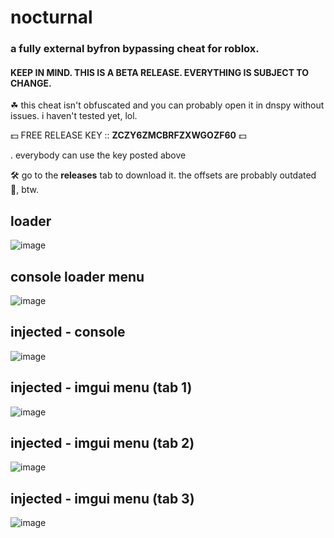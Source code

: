 # nocturnal
### a fully external byfron bypassing cheat for roblox.

#### KEEP IN MIND. THIS IS A BETA RELEASE. EVERYTHING IS SUBJECT TO CHANGE.

☘ this cheat isn't obfuscated and you can probably open it in dnspy without issues. i haven't tested yet, lol.

💵 FREE RELEASE KEY :: **ZCZY6ZMCBRFZXWGOZF60** 💵

. everybody can use the key posted above

🛠 go to the **releases** tab to download it. the offsets are probably outdated 🛑, btw.

## loader
![image](https://github.com/user-attachments/assets/82f40742-4143-4ac7-8cd7-6367c4d68e0b)
## console loader menu
![image](https://github.com/user-attachments/assets/deb27882-dad3-48ee-804f-864774e09adf)
## injected - console
![image](https://github.com/user-attachments/assets/0c226882-279a-4feb-b47c-12245e7b716b)
## injected - imgui menu (tab 1)
![image](https://github.com/user-attachments/assets/43854b8e-4c08-4cd5-a715-4086fc13be4f)
## injected - imgui menu (tab 2)
![image](https://github.com/user-attachments/assets/a2803aa8-a487-4668-8c25-c08e982c5894)
## injected - imgui menu (tab 3)
![image](https://github.com/user-attachments/assets/340209f5-267c-4c54-b74f-2e19a67106ef)
